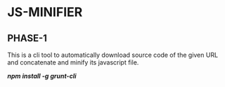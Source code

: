 # JS-MINIFIER

## PHASE-1

This is a cli tool to automatically download source code of the given URL and concatenate and minify its javascript file.

___npm install -g grunt-cli___